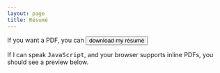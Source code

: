 ```yaml
---
layout: page 
title: Résumé 
---
```

<body class="sph2">
<p>
If you want a PDF, you can <a href="/assets/resume/CV.pdf" download><button type="button">download my résumé</button></a>
</p>
<p>
If I can speak <tt>JavaScript</tt>, and your browser supports inline PDFs, you should see a preview below.
</p>
<div id="example1"></div> 
<script src="pdfobject.js"></script>
<script>PDFObject.embed("/assets/resume/CV.pdf", "#example1");</script>
<style>
.pdfobject-container { height: 30rem; border: 1rem solid rgba(0,0,0,.1); }
</style>
</body>
